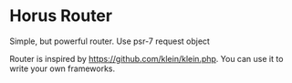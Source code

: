 # Horus Router
Simple, but powerful router. Use psr-7 request object

Router is inspired by https://github.com/klein/klein.php.  You can use it to write your own frameworks.